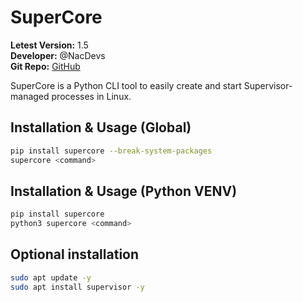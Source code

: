 # SuperCore

**Letest Version:** 1.5  
**Developer:** @NacDevs  
**Git Repo:** [GitHub](https://github.com/yuvrajmodz/SuperCore)

SuperCore is a Python CLI tool to easily create and start Supervisor-managed processes in Linux.

## Installation & Usage (Global)

```bash
pip install supercore --break-system-packages
supercore <command>
```

## Installation & Usage (Python VENV)

```bash
pip install supercore
python3 supercore <command>
```

## Optional installation

```bash
sudo apt update -y
sudo apt install supervisor -y
```
